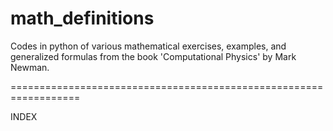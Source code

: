 math_definitions
==================================================================

Codes in python of various mathematical exercises, examples, and 
generalized formulas from the book 'Computational Physics' by 
Mark Newman.

==================================================================

INDEX

